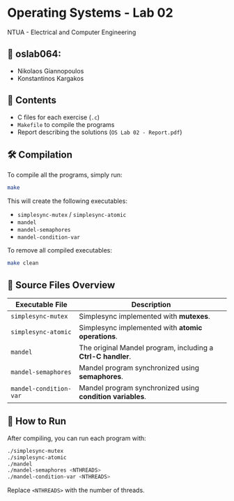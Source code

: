 # Operating Systems - Lab 02
NTUA - Electrical and Computer Engineering

## 👥 oslab064:
- Nikolaos Giannopoulos
- Konstantinos Kargakos

## 📁 Contents
- C files for each exercise (`.c`)
- `Makefile` to compile the programs
- Report describing the solutions (`OS Lab 02 - Report.pdf`)

## 🛠️ Compilation
To compile all the programs, simply run:

```bash
make
```

This will create the following executables:
- `simplesync-mutex` / `simplesync-atomic`
- `mandel`
- `mandel-semaphores`
- `mandel-condition-var`

To remove all compiled executables:
```bash
make clean
```

## 📁 Source Files Overview

| Executable File        | Description                             |
|------------------------|-----------------------------------------|
| `simplesync-mutex`     | Simplesync implemented with **mutexes**.|
| `simplesync-atomic`    | Simplesync implemented with **atomic operations**.|
| `mandel`               | The original Mandel program, including a **Ctrl-C handler**.|
| `mandel-semaphores`    | Mandel program synchronized using **semaphores**.|
| `mandel-condition-var` | Mandel program synchronized using **condition variables**.|

## 🚀 How to Run
After compiling, you can run each program with:

```bash
./simplesync-mutex
./simplesync-atomic
./mandel
./mandel-semaphores <NTHREADS>
./mandel-condition-var <NTHREADS>
```

Replace `<NTHREADS>` with the number of threads.